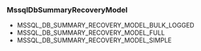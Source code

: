 ### MssqlDbSummaryRecoveryModel
- MSSQL_DB_SUMMARY_RECOVERY_MODEL_BULK_LOGGED
- MSSQL_DB_SUMMARY_RECOVERY_MODEL_FULL
- MSSQL_DB_SUMMARY_RECOVERY_MODEL_SIMPLE
